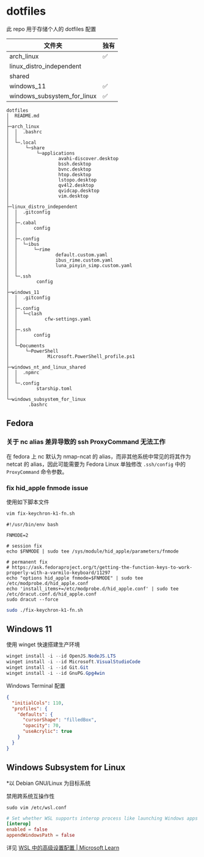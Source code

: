 # dotfiles

此 repo 用于存储个人的 dotfiles 配置

| 文件夹                      | 独有 |
| --------------------------- | ---- |
| arch_linux                  | ✅    |
| linux_distro_independent    |      |
| shared                      |      |
| windows_11                  | ✅    |
| windows_subsystem_for_linux | ✅    |

```tree
dotfiles
│  README.md
│
├─arch_linux
│  │  .bashrc
│  │
│  └─.local
│      └─share
│          └─applications
│                  avahi-discover.desktop
│                  bssh.desktop
│                  bvnc.desktop
│                  htop.desktop
│                  lstopo.desktop
│                  qv4l2.desktop
│                  qvidcap.desktop
│                  vim.desktop
│
├─linux_distro_independent
│  │  .gitconfig
│  │
│  ├─.cabal
│  │      config
│  │
│  ├─.config
│  │  └─ibus
│  │      └─rime
│  │              default.custom.yaml
│  │              ibus_rime.custom.yaml
│  │              luna_pinyin_simp.custom.yaml
│  │
│  └─.ssh
│          config
│
├─windows_11
│  │  .gitconfig
│  │
│  ├─.config
│  │  └─clash
│  │          cfw-settings.yaml
│  │
│  ├─.ssh
│  │      config
│  │
│  └─Documents
│      └─PowerShell
│              Microsoft.PowerShell_profile.ps1
│
├─windows_nt_and_linux_shared
│  │  .npmrc
│  │
│  └─.config
│          starship.toml
│
└─windows_subsystem_for_linux
        .bashrc
```

## Fedora

### 关于 nc alias 差异导致的 ssh ProxyCommand 无法工作

在 fedora 上 nc 默认为 nmap-ncat 的 alias，而非其他系统中常见的将其作为 netcat 的 alias，因此可能需要为 Fedora Linux 单独修改 `.ssh/config` 中的 `ProxyCommand` 命令参数。

### fix hid_apple fnmode issue

使用如下脚本文件

```bash
vim fix-keychron-k1-fn.sh
```

```
#!/usr/bin/env bash

FNMODE=2

# session fix
echo $FNMODE | sudo tee /sys/module/hid_apple/parameters/fnmode

# permanent fix
# https://ask.fedoraproject.org/t/getting-the-function-keys-to-work-properly-with-a-varmilo-keyboard/11297
echo "options hid_apple fnmode=$FNMODE" | sudo tee /etc/modprobe.d/hid_apple.conf
echo 'install_items+=/etc/modprobe.d/hid_apple.conf' | sudo tee /etc/dracut.conf.d/hid_apple.conf
sudo dracut --force
```

```bash
sudo ./fix-keychron-k1-fn.sh
```

## Windows 11

使用 winget 快速搭建生产环境

```powershell
winget install -i --id OpenJS.NodeJS.LTS
winget install -i --id Microsoft.VisualStudioCode
winget install -i --id Git.Git
winget install -i --id GnuPG.Gpg4win
```

Windows Terminal 配置

```json
{
  "initialCols": 110,
  "profiles": {
    "defaults": {
      "cursorShape": "filledBox",
      "opacity": 70,
      "useAcrylic": true
    }
  }
}
```

## Windows Subsystem for Linux

*以 Debian GNU/Linux 为目标系统

禁用跨系统互操作性

```path
sudo vim /etc/wsl.conf
```

```conf
# Set whether WSL supports interop process like launching Windows apps and adding path variables. Setting these to false will block the launch of Windows processes and block adding $PATH environment variables.
[interop]
enabled = false
appendWindowsPath = false
```

详见 [WSL 中的高级设置配置 | Microsoft Learn](https://learn.microsoft.com/zh-cn/windows/wsl/wsl-config)
